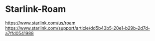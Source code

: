 # Starlink-Roam
https://www.starlink.com/us/roam https://www.starlink.com/support/article/dd5b43b5-20e1-b29b-2d7d-a7ffd0541988
